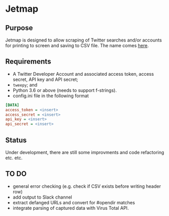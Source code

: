 # Jetmap

## Purpose

Jetmap is designed to allow scraping of Twitter searches and/or accounts for printing to screen and saving to CSV file. The name comes [here](https://divergentdave.github.io/nsa-o-matic/).  

## Requirements

 - A Twitter Developer Account and associated access token, access secret, API key and API secret;  
 - `tweepy`; and  
 - Python 3.6 or above (needs to support f-strings).  
 - config.ini file in the following format

```ini
[DATA]
access_token = <insert>
access_secret = <insert>
api_key = <insert>
api_secret = <insert>
```

## Status

Under development, there are still some improvments and code refactoring etc. etc.   

## TO DO

- general error checking (e.g. check if CSV exists before writing header row)
- add output to Slack channel
- extract defanged URLs and convert for #opendir matches
- integrate parsing of captured data with Virus Total API.